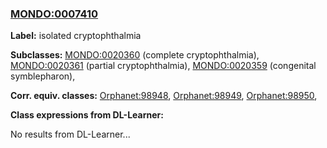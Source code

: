 
### [MONDO:0007410](http://purl.obolibrary.org/obo/MONDO_0007410)
**Label:** isolated cryptophthalmia

**Subclasses:** [MONDO:0020360](http://purl.obolibrary.org/obo/MONDO_0020360) (complete cryptophthalmia), [MONDO:0020361](http://purl.obolibrary.org/obo/MONDO_0020361) (partial cryptophthalmia), [MONDO:0020359](http://purl.obolibrary.org/obo/MONDO_0020359) (congenital symblepharon), 

**Corr. equiv. classes:** [Orphanet:98948](http://www.orpha.net/ORDO/Orphanet_98948), [Orphanet:98949](http://www.orpha.net/ORDO/Orphanet_98949), [Orphanet:98950](http://www.orpha.net/ORDO/Orphanet_98950), 

**Class expressions from DL-Learner:**

No results from DL-Learner...



